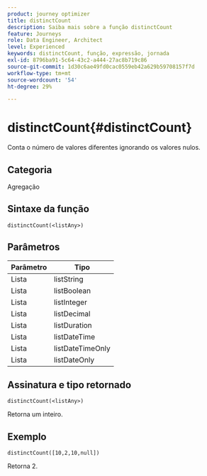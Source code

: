 ```yaml
---
product: journey optimizer
title: distinctCount
description: Saiba mais sobre a função distinctCount
feature: Journeys
role: Data Engineer, Architect
level: Experienced
keywords: distinctCount, função, expressão, jornada
exl-id: 8796ba91-5c64-43c2-a444-27ac8b719c86
source-git-commit: 1d30c6ae49fd0cac0559eb42a629b59708157f7d
workflow-type: tm+mt
source-wordcount: '54'
ht-degree: 29%

---
```


# distinctCount{#distinctCount}

Conta o número de valores diferentes ignorando os valores nulos.

## Categoria

Agregação

## Sintaxe da função

`distinctCount(<listAny>)`

## Parâmetros

| Parâmetro | Tipo |
|-----------|------------------|
| Lista | listString |
| Lista | listBoolean |
| Lista | listInteger |
| Lista | listDecimal |
| Lista | listDuration |
| Lista | listDateTime |
| Lista | listDateTimeOnly |
| Lista | listDateOnly |

## Assinatura e tipo retornado

`distinctCount(<listAny>)`

Retorna um inteiro.

## Exemplo

`distinctCount([10,2,10,null])`

Retorna 2.
